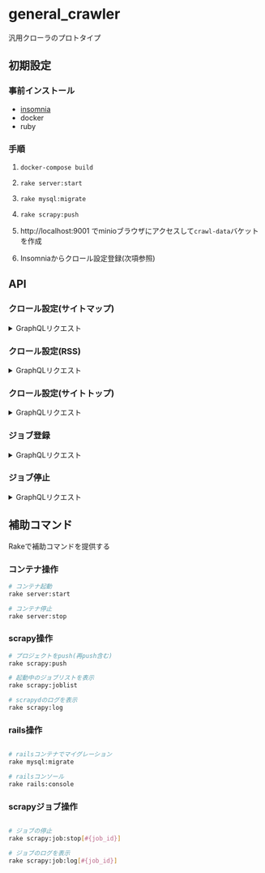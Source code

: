 # general_crawler
汎用クローラのプロトタイプ

## 初期設定
### 事前インストール

- [insomnia](https://insomnia.rest/graphql/)
- docker
- ruby

### 手順
1. `docker-compose build`

2. `rake server:start`

3. `rake mysql:migrate`

4. `rake scrapy:push`

5. http://localhost:9001 でminioブラウザにアクセスして`crawl-data`バケットを作成

6. Insomniaからクロール設定登録(次項参照)

## API

### クロール設定(サイトマップ)

<details>

<summary>GraphQLリクエスト</summary>

```graphql

mutation {
  createSitemapCrawlRequest(
    input: {
      jobType: "sitemap",
      sitemapUrl: "https://example.com/sitemap.xml",
      sitemapPatterns: ["sitemap-pt-post-2020-01"],
      exceptArticlePatterns: ["https://example.com/99999"],
      scheduleType: "now",
    }) {
    crawlRequest {
      id
      rules
    }
    result
  }
}
```

</details>


### クロール設定(RSS)

<details>

<summary>GraphQLリクエスト</summary>

```graphql

mutation {
  createRssCrawlRequest(
    input: {
      jobType: "rss",
      rssUrls: ["https://news.example.com/rss/foobar.xml"],
      tagName: "item",
      linkNodeName: "link",
      scheduleType: "now",
    }) {
    crawlRequest {
      id
      rules
    }
    result
  }
}
```

</details>

### クロール設定(サイトトップ)

<details>

<summary>GraphQLリクエスト</summary>

```graphql

mutation {
  createRegularCrawlRequest(
    input: {
      jobType: "regular",
      startUrls: ["https://corp.example.com/blog/articles"],
      indexPatterns: ["https://corp.example.com/blog/articles/page/[2|3]"],
      articlePatterns: ["https://corp.example.com/blog/\\d+"],
      exceptArticlePatterns:[],
      scheduleType: "intervals",
      intervalHours: 3
    }) {
    crawlRequest {
      id
      rules
    }
    result
  }
}
```

</details>

### ジョブ登録

<details>

<summary>GraphQLリクエスト</summary>

```graphql

mutation {
  scheduleJob(
    input: {
      requestId: 4,
      isDryrun: true
    }) {
    result
    isDryrun
  }
}

```

</details>

### ジョブ停止

<details>

<summary>GraphQLリクエスト</summary>

```graphql

mutation {
  cancelJob(
    input: {
      requestId: 15
    }) {
    result
  }
}

```

</details>

## 補助コマンド
Rakeで補助コマンドを提供する

### コンテナ操作

```bash
# コンテナ起動
rake server:start

# コンテナ停止
rake server:stop

```

### scrapy操作

```bash
# プロジェクトをpush(再push含む)
rake scrapy:push

# 起動中のジョブリストを表示
rake scrapy:joblist

# scrapydのログを表示
rake scrapy:log

```

### rails操作

```bash

# railsコンテナでマイグレーション
rake mysql:migrate

# railsコンソール
rake rails:console

```

### scrapyジョブ操作

```bash

# ジョブの停止
rake scrapy:job:stop[#{job_id}]

# ジョブのログを表示
rake scrapy:job:log[#{job_id}]

```

